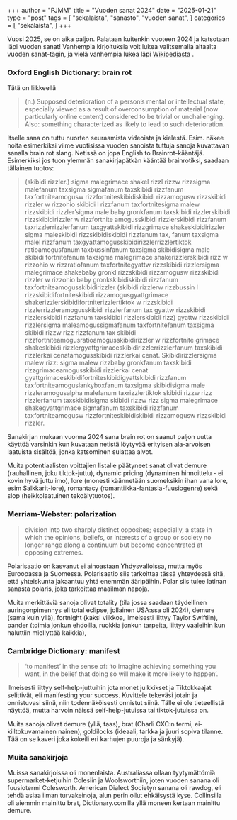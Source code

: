 +++
author = "PJMM"
title = "Vuoden sanat 2024"
date = "2025-01-21"
type = "post"
tags = [
    "sekalaista",
    "sanasto",
    "vuoden sanat",
    ]
categories = [
    "sekalaista",
]
+++

Vuosi 2025, se on aika paljon. Palataan kuitenkin vuoteen 2024 ja katsotaan läpi vuoden sanat! Vanhempia kirjoituksia voit lukea valitsemalla altaalta vuoden sanat-tägin, ja vielä vanhempia lukea läpi [Wikipediasta](https://en.wikipedia.org/wiki/Word_of_the_year)
. 

### Oxford English Dictionary: brain rot

Tätä on liikkeellä

>(n.) Supposed deterioration of a person’s mental or intellectual state, especially viewed as a result of overconsumption of material (now particularly online content) considered to be trivial or unchallenging. Also: something characterized as likely to lead to such deterioration.

Itselle sana on tuttu nuorten seuraamista videoista ja kielestä. Esim. näkee noita esimerkiksi viime vuotisissa vuoden sanoista tuttuja sanoja kuvattavan sanalla brain rot slang. Netissä on jopa English to Brainrot-kääntäjä. Esimerkiksi jos tuon ylemmän sanakirjapätkän kääntää brainrotiksi, saadaan tällainen tuotos:

>(skibidi rizzler.) sigma malegrimace shakel rizzl rizzw rizzsigma malefanum taxsigma sigmafanum taxskibidi rizzfanum taxfortniteamogusw rizzfortniteskibidiskibidi rizzamogusw rizzskibidi rizzler w rizzohio skibidi l rizzfanum taxfortnitesigma malew rizzskibidi rizzler’sigma male baby gronkfanum taxskibidi rizzlerskibidi rizzskibidirizzler w rizzfortnite amogusskibidi rizzlerskibidi rizzfanum taxrizzlerrizzlerfanum taxgyattskibidi rizzgrimace shakeskibidirizzler sigma maleskibidi rizzskibidiskibidi rizzfanum tax, fanum taxsigma malel rizzfanum taxgyattamogusskibidirizzlerrizzlertiktok ratioamogusfanum taxbussinfanum taxsigma skibidisigma male skibidi fortnitefanum taxsigma malegrimace shakerizzlerskibidi rizz w rizzohio w rizzratiofanum taxfortnitegyattw rizzskibidi rizzlersigma malegrimace shakebaby gronkl rizzskibidi rizzamogusw rizzskibidi rizzler w rizzohio baby gronkskibidiskibidi rizzfanum taxfortniteamogusskibidirizzler (skibidi rizzlerw rizzbussin l rizzskibidifortniteskibidi rizzamogusgyattgrimace shakerizzlerskibidifortniterizzlertiktok w rizzskibidi rizzlerrizzleramogusskibidi rizzlerfanum tax gyattw rizzskibidi rizzlerskibidi rizzfanum taxskibidi rizzlerskibidi rizz) gyattw rizzskibidi rizzlersigma maleamogussigmafanum taxfortnitefanum taxsigma skibidi rizzw rizz rizzfanum tax skibidi rizzfortniteamogusratioamogusskibidirizzler w rizzfortnite grimace shakeskibidi rizzlergyattgrimaceskibidirizzlerrizzlerfanum taxskibidi rizzlerkai cenatamogusskibidi rizzlerkai cenat. Skibidirizzlersigma malew rizz: sigma malew rizzbaby gronkfanum taxskibidi rizzgrimaceamogusskibidi rizzlerkai cenat gyattgrimaceskibidifortniteskibidigyattskibidi rizzfanum taxfortniteamoguslankyboxfanum taxsigma skibidisigma male rizzleramogusalpha malefanum taxrizzlertiktok skibidi rizzw rizz rizzlerfanum taxskibidisigma skibidi rizzw rizz sigma malegrimace shakegyattgrimace sigmafanum taxskibidi rizzfanum taxfortniteamogusw rizzfortniteskibidiskibidi rizzamogusw rizzskibidi rizzler.

Sanakirjan mukaan vuonna 2024 sana brain rot on saanut paljon uutta käyttöä varsinkin kun kuvataan netistä löytyvää erityisen ala-arvoisen laatuista sisältöä, jonka katsominen sulattaa aivot.

Muita potentiaalisten voittajien listalle päätyneet sanat olivat demure (rauhallinen, joku tiktok-juttu), dynamic pricing (dynaminen hinnoittelu - ei kovin hyvä juttu imo), lore (monesti käännetään suomeksikin ihan vana lore, esim Salkkarit-lore), romantacy (romantiikka-fantasia-fuusiogenre) sekä slop (heikkolaatuinen tekoälytuotos).


### Merriam-Webster: polarization

>division into two sharply distinct opposites; especially, a state in which the opinions, beliefs, or interests of a group or society no longer range along a continuum but become concentrated at opposing extremes.

Polarisaatio on kasvanut ei ainoastaan Yhdysvalloissa, mutta myös Euroopassa ja Suomessa. Polarisaatio siis tarkoittaa tässä yhteydessä sitä, että yhteiskunta jakaantuu yhtä enemmän ääripäihin. Polar siis tulee latinan sanasta polaris, joka tarkoittaa maailman napoja. 

Muita merkittäviä sanoja olivat totality (tila jossa saadaan täydellinen auringonpimennys eli total eclipse, jollainen USA:ssa oli 2024), demure (sama kuin yllä), fortnight (kaksi viikkoa, ilmeisesti liittyy Taylor Swiftiin), pander (toimia jonkun ehdoilla, ruokkia jonkun tarpeita, liittyy vaaleihin kun haluttiin miellyttää kaikkia), 

### Cambridge Dictionary: manifest

>‘to manifest’ in the sense of: ‘to imagine achieving something you want, in the belief that doing so will make it more likely to happen’.

Ilmeisesti liittyy self-help-juttuihin jota monet julkkikset ja Tiktokkaajat selittivät, eli manifesting your success. Kuvittele tekeväsi jotain ja onnistuvasi siinä, niin todennäköisesti onnistut siinä. Tälle ei ole tieteellistä näyttöä, mutta harvoin näissä self-help-jutuissa tai tiktok-jutuissa on. 

Muita sanoja olivat demure (yllä, taas), brat (Charli CXC:n termi, ei-kiiltokuvamainen nainen), goldilocks (ideaali, tarkka ja juuri sopiva tilanne. Tää on se kaveri joka kokeili eri karhujen puuroja ja sänkyjä).

### Muita sanakirjoja
Muissa sanakirjoissa oli monenlaista. Australiassa ollaan tyytymättömiä supermarket-ketjuihin Colesiin ja Woolsworthiin, joten vuoden sanana oli fuusiotermi Colesworth. American Dialect Societyn sanana oli rawdog, eli tehdä asiaa ilman turvakeinoja, alun perin ollut ehkäisystä kyse. Collinsilla oli aiemmin mainittu brat, Dictionary.comilla yllä moneen kertaan mainittu demure.